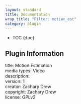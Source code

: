 ```yaml
---
layout: standard
title: Documentation
wrap_title: "Filter: motion_est"
category: plugin
---
```

* TOC
{:toc}

## Plugin Information

title: Motion Estimation  
media types:
Video  
description:   
version: 1  
creator: Zachary Drew  
copyright: Zachary Drew  
license: GPLv2  
